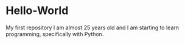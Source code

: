 # Hello-World
My first repository
I am almost 25 years old and I am starting to learn programming, specifically with Python.
